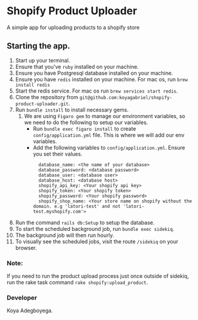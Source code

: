 # Shopify Product Uploader
A simple app for uploading products to a shopify store

## Starting the app.
1. Start up your terminal.
2. Ensure that you've `ruby` installed on your machine.
3. Ensure you have Postgresql database installed on your machine.
4. Ensure you have `redis` installed on your machine. For mac os, run `brew install redis`
5. Start the redis service. For mac os run `brew services start redis`.
6. Clone the repository from `git@github.com:koyagabriel/shopify-product-uploader.git`.
7. Run `bundle install` to install necessary gems.
   1. We are using `Figaro gem` to manage our environment variables, so we need to do the following to setup our variables.
      - Run `bundle exec figaro install` to create `config/application.yml` file. This is where we  will add our env variables.
      - Add the following variables to `config/application.yml`. Ensure you set their values.
        ```
          database_name: <the name of your database>
          database_password: <database password>
          database_user: <database user>
          database_host: <database host>
          shopify_api_key: <Your shopify api key>
          shopify_token: <Your shopify token>
          shopify_password: <Your shopify password>
          shopify_shop_name: <Your store name on shopify without the domain. e.g 'latori-test' and not 'latori-test.myshopify.com'>
          ```
8. Run the command `rails db:Setup` to setup the database.
9. To start the scheduled background job, run `bundle exec sidekiq`.
10. The background job will then run hourly.
11. To visually see the scheduled jobs, visit the route `/sidekiq` on your browser.

### Note: 
If you need to run the product upload process just once outside of sidekiq, run the rake task command `rake shopify:upload_product`.

### Developer
Koya Adegboyega.